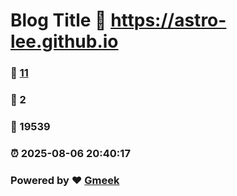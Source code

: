 # Blog Title :link: https://astro-lee.github.io 
### :page_facing_up: [11](https://astro-lee.github.io/tag.html) 
### :speech_balloon: 2 
### :hibiscus: 19539 
### :alarm_clock: 2025-08-06 20:40:17 
### Powered by :heart: [Gmeek](https://github.com/Meekdai/Gmeek)
